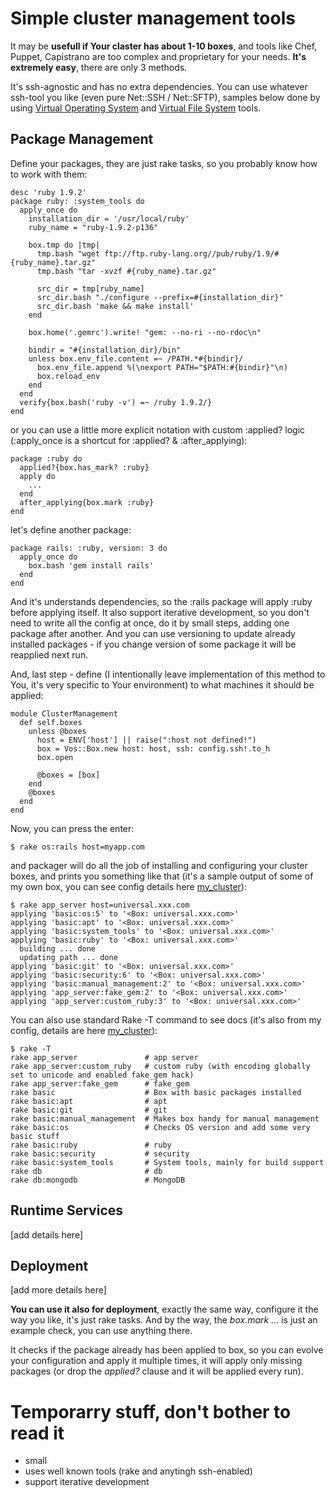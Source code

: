 # Simple cluster management tools

It may be **usefull if Your claster has about 1-10 boxes**, and tools like Chef, Puppet, Capistrano are too complex and proprietary for your needs.
**It's extremely easy**, there are only 3 methods.

It's ssh-agnostic and has no extra dependencies. You can use whatever ssh-tool you like (even pure Net::SSH / Net::SFTP), 
samples below done by using [Virtual Operating System][vos] and [Virtual File System][vfs] tools.

## Package Management

Define your packages, they are just rake tasks, so you probably know how to work with them:

    desc 'ruby 1.9.2'
    package ruby: :system_tools do        
      apply_once do
        installation_dir = '/usr/local/ruby'
        ruby_name = "ruby-1.9.2-p136"

        box.tmp do |tmp|
          tmp.bash "wget ftp://ftp.ruby-lang.org//pub/ruby/1.9/#{ruby_name}.tar.gz"
          tmp.bash "tar -xvzf #{ruby_name}.tar.gz"

          src_dir = tmp[ruby_name]
          src_dir.bash "./configure --prefix=#{installation_dir}"
          src_dir.bash 'make && make install'
        end

        box.home('.gemrc').write! "gem: --no-ri --no-rdoc\n"

        bindir = "#{installation_dir}/bin"
        unless box.env_file.content =~ /PATH.*#{bindir}/
          box.env_file.append %(\nexport PATH="$PATH:#{bindir}"\n)
          box.reload_env
        end
      end    
      verify{box.bash('ruby -v') =~ /ruby 1.9.2/}
    end
      
or you can use a little more explicit notation with custom :applied? logic (:apply_once is a shortcut for :applied? & :after_applying):

    package :ruby do
      applied?{box.has_mark? :ruby}
      apply do
        ...
      end
      after_applying{box.mark :ruby}
    end
    
let's define another package:
    
    package rails: :ruby, version: 3 do
      apply_once do
        box.bash 'gem install rails'
      end
    end
    
And it's understands dependencies, so the :rails package will apply :ruby before applying itself. 
It also support iterative development, so you don't need to write all the config at once, do it by small steps, adding one package after another. 
And you can use versioning to update already installed packages - if you change version of some package it will be reapplied next run.
    
And, last step - define (I intentionally leave implementation of this method to You, it's very specific to Your environment) 
to what machines it should be applied:

    module ClusterManagement
      def self.boxes
        unless @boxes    
          host = ENV['host'] || raise(":host not defined!")
          box = Vos::Box.new host: host, ssh: config.ssh!.to_h
          box.open

          @boxes = [box]
        end
        @boxes
      end
    end
    
Now, you can press the enter:

    $ rake os:rails host=myapp.com
    
and packager will do all the job of installing and configuring your cluster boxes, and prints you something like that 
(it's a sample output of some of my own box, you can see config details here [my_cluster][my_cluster]):
    
    $ rake app_server host=universal.xxx.com
    applying 'basic:os:5' to '<Box: universal.xxx.com>'
    applying 'basic:apt' to '<Box: universal.xxx.com>'
    applying 'basic:system_tools' to '<Box: universal.xxx.com>'
    applying 'basic:ruby' to '<Box: universal.xxx.com>'
      building ... done
      updating path ... done
    applying 'basic:git' to '<Box: universal.xxx.com>'
    applying 'basic:security:6' to '<Box: universal.xxx.com>'
    applying 'basic:manual_management:2' to '<Box: universal.xxx.com>'
    applying 'app_server:fake_gem:2' to '<Box: universal.xxx.com>'
    applying 'app_server:custom_ruby:3' to '<Box: universal.xxx.com>'
    
You can also use standard Rake -T command to see docs (it's also from my config, details are here [my_cluster][my_cluster]):

    $ rake -T
    rake app_server               # app server
    rake app_server:custom_ruby   # custom ruby (with encoding globally set to unicode and enabled fake_gem hack)
    rake app_server:fake_gem      # fake_gem
    rake basic                    # Box with basic packages installed
    rake basic:apt                # apt
    rake basic:git                # git
    rake basic:manual_management  # Makes box handy for manual management
    rake basic:os                 # Checks OS version and add some very basic stuff
    rake basic:ruby               # ruby
    rake basic:security           # security
    rake basic:system_tools       # System tools, mainly for build support
    rake db                       # db
    rake db:mongodb               # MongoDB

## Runtime Services

[add details here]
    
## Deployment

[add more details here]
    
**You can use it also for deployment**, exactly the same way, configure it the way you like, it's just rake 
tasks. And by the way, the *box.mark ...* is just an example check, you can use anything there.

It checks if the package already has been applied to box, so you can evolve your configuration and apply 
it multiple times, it will apply only missing packages (or drop the *applied?* clause and it will be applied every run).

# Temporarry stuff, don't bother to read it

- small
- uses well known tools (rake and anytingh ssh-enabled)
- support iterative development

[my_cluster]: http://github.com/alexeypetrushin/my_cluster/tree/master/lib/packages
[vos]: http://github.com/alexeypetrushin/vos
[vfs]: http://github.com/alexeypetrushin/vfs